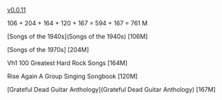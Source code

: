 [v0.0.11](https://github.com/littleflute/Songs/edit/master/README.md)

106 + 204 + 164 + 120 + 167 = 594 + 167 = 761 M

[Songs of the 1940s](Songs of the 1940s) [106M]

[Songs of the 1970s] [204M]

Vh1 100 Greatest Hard Rock Songs [164M]

Rise Again A Group Singing Songbook [120M]

[Grateful Dead Guitar Anthology](Grateful Dead Guitar Anthology) [167M]


<script src="https://www.w3schools.com/lib/w3.js"></script>
<script src="https://littleflute.github.io/JavaScript/blclass.js" ></script>
<script src="https://littleflute.github.io/JavaScript/blApp.js"></script>
<script src="blAppPlx.js"></script>
